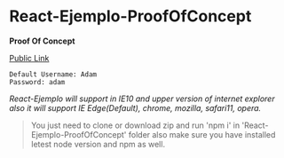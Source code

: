 # React-Ejemplo-ProofOfConcept
__Proof Of Concept__

[Public Link](https://github.com/alimohsin38/React-Ejemplo-ProofOfConcept)
```
Default Username: Adam
Password: adam
```

*React-Ejemplo will support in IE10 and upper version of internet explorer also it will support IE Edge(Default), chrome, mozilla, safari11, opera.*

>You just need to clone or download zip and run 'npm i' in 'React-Ejemplo-ProofOfConcept' folder also make sure you have installed letest node version and npm as well.
